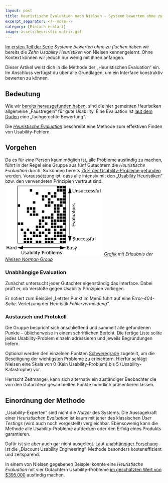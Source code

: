 ```yaml
---
layout: post
title: Heuristische Evaluation nach Nielsen - Systeme bewerten ohne zu fluchen
excerpt_separator: <!--more-->
category: [Einfach erklärt]
image: assets/heuristic-matrix.gif
---
```


[Im ersten Teil der Serie](http://www.usabilityreport.de/usability-heuristiken-nielsen) *Systeme bewerten ohne zu fluchen* haben wir bereits die *Zehn Usability Heuristiken* von Nielsen kennengelernt. Ohne Kontext können wir jedoch nur wenig mit ihnen anfangen.

Dieser Artikel weist dich in die Methode der „Heuristischen Evaluation“ ein. Im Anschluss verfügst du über alle Grundlagen, um ein Interface konstruktiv bewerten zu können.
<!--more-->

## Bedeutung
Wie wir [bereits herausgefunden haben](http://www.usabilityreport.de/usability-heuristiken-nielsen), sind die hier gemeinten *Heuristiken* allgemeine „Faustregeln“ für gute Usability. Eine Evaluation ist [laut dem Duden](http://www.duden.de/rechtschreibung/Evaluation) eine „fachgerechte Bewertung“.

Die [*Heuristische Evaluation*](https://www.nngroup.com/articles/how-to-conduct-a-heuristic-evaluation/) beschreibt eine Methode zum effektiven Finden von Usability-Fehlern.
## Vorgehen
Da es für *eine* Person kaum möglich ist, alle Probleme ausfindig zu machen, führt in der Regel eine Gruppe aus fünf Gutachtern die *Heuristische Evaluation* durch. So können bereits [75% der Usability-Probleme gefunden werden](https://www.nngroup.com/articles/how-to-conduct-a-heuristic-evaluation/). Voraussetzung ist, dass alle intensiv mit den [„Usability Heuristiken“](http://www.usabilityreport.de/usability-heuristiken-nielsen) bzw. den verwendeten Prinzipien vertraut sind.
[![Nielsen Norman Group Licence: All Rights Reserved](assets/heuristic-matrix.gif)](https://media.nngroup.com/media/editor/2012/10/30/heuristic_matrix.gif)
*[Grafik](https://www.nngroup.com/articles/how-to-conduct-a-heuristic-evaluation/) mit Erlaubnis der [Nielsen Norman Group](https://www.nngroup.com)*
### Unabhängige Evaluation
Zunächst untersucht jeder Gutachter eigenständig das Interface. Dabei prüft er, ob Verstöße gegen Usability Prinzipien vorliegen.

Er notiert zum Beispiel „Letzter Punkt im Menü führt auf eine *Error-404-Seite*. Verletzung der Heuristik *Fehlervermeidung*“.
### Austausch und Protokoll
Die Gruppe bespricht sich anschließend und sammelt alle gefundenen Punkte – üblicherweise in einem schriftlichen Bericht. Die fertige Liste sollte jedes Usability-Problem einzeln adressieren und jeweils Begründungen liefern.

Optional werden den einzelnen Punkten [Schweregrade](https://www.nngroup.com/articles/how-to-rate-the-severity-of-usability-problems/) zugeteilt, um die Beseitigung der wichtigsten Probleme zu erleichtern. Hierfür schlägt Nielsen eine Skala von 0 (Kein Usability-Problem) bis 5 (Usability-Katastrophe) vor.

Herrscht Zeitmangel, kann sich alternativ ein zuständiger Beobachter die von den Gutachtern gesammelten Punkte mündlich präsentieren lassen.

## Einordnung der Methode
„Usability-Experten“ sind nicht die *Nutzer* des Systems. Die Aussagekraft einer *Heuristischen Evaluation* ist kaum mit jener des klassischen *User Testings* (wird auch noch vorgestellt) vergleichbar. Ebensowenig kann die Methode alle Usability-Probleme aufdecken oder den Erfolg eines Produkts garantieren.

Dafür ist sie aber auch gar nicht ausgelegt. Laut [unabhängiger Forschung](https://www.nngroup.com/articles/how-to-conduct-a-heuristic-evaluation/) ist die „Discount Usability Engineering“-Methode besonders kosteneffizient und zeitsparend.

In einem von Nielsen gegebenen Beispiel konnte eine *Heuristische Evaluation* mit vier Gutachtern Usability-Probleme [im geschätzten Wert von $395.000](https://www.nngroup.com/articles/how-to-conduct-a-heuristic-evaluation/) ausfindig machen.
